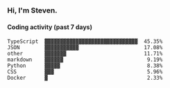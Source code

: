### Hi, I'm Steven.

#### Coding activity (past 7 days)
```
TypeScript  ▓▓▓▓▓▓▓▓▓▓▓▓▓▓▓▓▓▓▓▓▓▓▓▓▓▓▓▓▓▓  45.35%
JSON        ▓▓▓▓▓▓▓▓▓▓▓                     17.08%
other       ▓▓▓▓▓▓▓                         11.71%
markdown    ▓▓▓▓▓▓                           9.19%
Python      ▓▓▓▓▓                            8.38%
CSS         ▓▓▓                              5.96%
Docker      ▓                                2.33%
```
